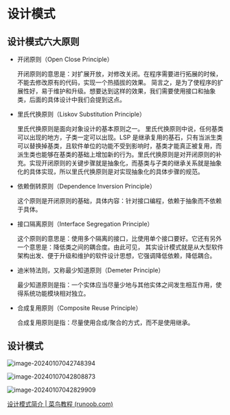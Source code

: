 # 设计模式

## 设计模式六大原则

- 开闭原则（Open Close Principle）

  开闭原则的意思是：对扩展开放，对修改关闭。在程序需要进行拓展的时候，不能去修改原有的代码，实现一个热插拔的效果。
  简言之，是为了使程序的扩展性好，易于维护和升级。想要达到这样的效果，我们需要使用接口和抽象类，后面的具体设计中我们会提到这点。

- 里氏代换原则（Liskov Substitution Principle）

  里氏代换原则是面向对象设计的基本原则之一。 里氏代换原则中说，任何基类可以出现的地方，子类一定可以出现。LSP 是继承复用的基石，只有当派生类可以替换掉基类，且软件单位的功能不受到影响时，基类才能真正被复用，而派生类也能够在基类的基础上增加新的行为。里氏代换原则是对开闭原则的补充。实现开闭原则的关键步骤就是抽象化，而基类与子类的继承关系就是抽象化的具体实现，所以里氏代换原则是对实现抽象化的具体步骤的规范。
  
- 依赖倒转原则（Dependence Inversion Principle）

  这个原则是开闭原则的基础，具体内容：针对接口编程，依赖于抽象而不依赖于具体。

- 接口隔离原则（Interface Segregation Principle）

  这个原则的意思是：使用多个隔离的接口，比使用单个接口要好。它还有另外一个意思是：降低类之间的耦合度。由此可见，
  其实设计模式就是从大型软件架构出发、便于升级和维护的软件设计思想，它强调降低依赖，降低耦合。

- 迪米特法则，又称最少知道原则（Demeter Principle）

  最少知道原则是指：一个实体应当尽量少地与其他实体之间发生相互作用，使得系统功能模块相对独立。

- 合成复用原则（Composite Reuse Principle）

  合成复用原则是指：尽量使用合成/聚合的方式，而不是使用继承。

## 设计模式

![image-20240107042748394](C:\Users\Anxk\AppData\Roaming\Typora\typora-user-images\image-20240107042748394.png)

![image-20240107042808873](C:\Users\Anxk\AppData\Roaming\Typora\typora-user-images\image-20240107042808873.png)

![image-20240107042829909](C:\Users\Anxk\AppData\Roaming\Typora\typora-user-images\image-20240107042829909.png)

[设计模式简介 | 菜鸟教程 (runoob.com)](https://www.runoob.com/design-pattern/design-pattern-intro.html)

